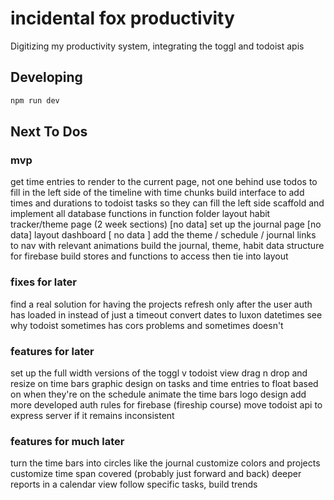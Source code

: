 # incidental fox productivity

Digitizing my productivity system, integrating the toggl and todoist apis

## Developing

```bash
npm run dev
```

## Next To Dos

### mvp

get time entries to render to the current page, not one behind
use todos to fill in the left side of the timeline with time chunks
build interface to add times and durations to todoist tasks so they can fill the left side
scaffold and implement all database functions in function folder
layout habit tracker/theme page (2 week sections) [no data]
set up the journal page [no data]
layout dashboard [ no data ]
add the theme / schedule / journal links to nav with relevant animations
build the journal, theme, habit data structure for firebase
build stores and functions to access then tie into layout

### fixes for later

find a real solution for having the projects refresh only after the user auth has loaded in instead of just a timeout
convert dates to luxon datetimes
see why todoist sometimes has cors problems and sometimes doesn't

### features for later

set up the full width versions of the toggl v todoist view
drag n drop and resize on time bars
graphic design on tasks and time entries to float based on when they're on the schedule
animate the time bars
logo design
add more developed auth rules for firebase (fireship course)
move todoist api to express server if it remains inconsistent

### features for much later

turn the time bars into circles like the journal
customize colors and projects
customize time span covered (probably just forward and back)
deeper reports in a calendar view
follow specific tasks, build trends
